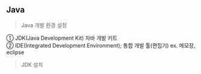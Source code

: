 ## Java   

> Java 개발 환경 설정   

① JDK(Java Development Kit) 자바 개발 키트   
② IDE(Integrated Development Environment); 통합 개발 툴(편집기) ex. 메모장, eclipse   

> JDK 설치

